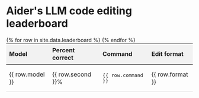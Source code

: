 
# Aider's LLM code editing leaderboard

<table style="width: 100%; max-width: 960px; margin: auto; border-collapse: collapse;">
  <thead style="background-color: #f2f2f2;">
    <tr>
      <th style="padding: 8px; text-align: left;">Model</th>
      <th style="padding: 8px; text-align: left;">Percent correct</th>
      <th style="padding: 8px; text-align: left;">Command</th>
      <th style="padding: 8px; text-align: left;">Edit format</th>
    </tr>
  </thead>
  <tbody>
    {% for row in site.data.leaderboard %}
      <tr style="border-bottom: 1px solid #ddd;">
        <td style="padding: 8px;">{{ row.model }}</td>
        <td style="padding: 8px;">{{ row.second }}%</td>
        <td style="padding: 8px;"><pre style="overflow-x: auto; white-space: pre-wrap;">{{ row.command }}</pre></td>
        <td style="padding: 8px;">{{ row.format }}</td>
      </tr>
    {% endfor %}
  </tbody>
</table>
